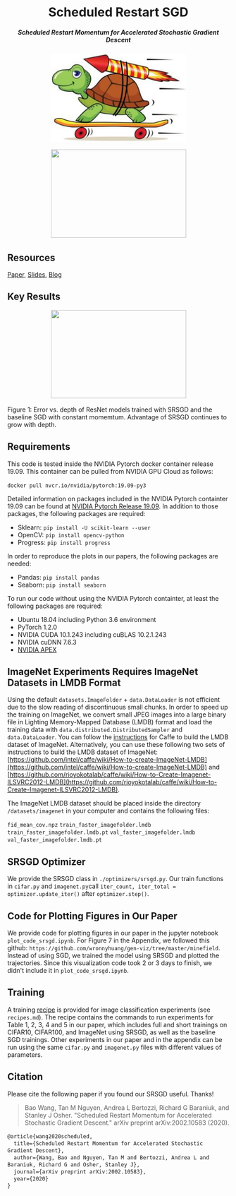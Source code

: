 <h1 align="center">Scheduled Restart SGD</h1>
<h5 align="center">Scheduled Restart Momentum for Accelerated Stochastic Gradient Descent</h5>

<p align="center">
  <img width="307" height="200" src="pics/icon.jpg">
</p>

<p align="center">
  <img width="307" height="200" src="pics/error_vs_depth_srsgd.png">
</p>

## Resources
[Paper](https://arxiv.org/abs/2002.10583), [Slides](https://drive.google.com/file/d/16Uu7QGB_6BPsFSXKbhmyyZWRVVIHJ-aC/view?usp=sharing), [Blog](http://almostconvergent.blogs.rice.edu/2020/02/21/srsgd)

## Key Results

<p align="center">
  <img width="307" height="200" src="pics/error_vs_depth_srsgd.png">
</p>
Figure 1: Error vs. depth of ResNet models trained with SRSGD and the baseline SGD with constant momemtum. Advantage of SRSGD continues to grow with depth.

## Requirements
This code is tested inside the NVIDIA Pytorch docker container release 19.09. This container can be pulled from NVIDIA GPU Cloud as follows:

`docker pull nvcr.io/nvidia/pytorch:19.09-py3`

Detailed information on packages included in the NVIDIA Pytorch containter 19.09 can be found at [NVIDIA Pytorch Release 19.09](https://docs.nvidia.com/deeplearning/frameworks/pytorch-release-notes/rel_19-09.html#rel_19-09). In addition to those packages, the following packages are required:

- Sklearn: `pip install -U scikit-learn --user`
- OpenCV: `pip install opencv-python`
- Progress: `pip install progress`

In order to reproduce the plots in our papers, the following packages are needed:

- Pandas: `pip install pandas`
- Seaborn: `pip install seaborn`

To run our code without using the NVIDIA Pytorch containter, at least the following packages are required:

- Ubuntu 18.04 including Python 3.6 environment
- PyTorch 1.2.0
- NVIDIA CUDA 10.1.243 including cuBLAS 10.2.1.243
- NVIDIA cuDNN 7.6.3
- [NVIDIA APEX](https://github.com/NVIDIA/apex)

## ImageNet Experiments Requires ImageNet Datasets in LMDB Format
Using the default `datasets.ImageFolder` + `data.DataLoader` is not efficient due to the slow reading of discontinuous small chunks. In order to speed up the training on ImageNet, we convert small JPEG images into a large binary file in Lighting Memory-Mapped Database (LMDB) format and load the training data with `data.distributed.DistributedSampler` and `data.DataLoader`. You can follow the [instructions](http://caffe.berkeleyvision.org/gathered/examples/imagenet.html) for Caffe to build the LMDB dataset of ImageNet. Alternatively, you can use these following two sets of instructions to build the LMDB dataset of ImageNet:[https://github.com/intel/caffe/wiki/How-to-create-ImageNet-LMDB](https://github.com/intel/caffe/wiki/How-to-create-ImageNet-LMDB) and [https://github.com/rioyokotalab/caffe/wiki/How-to-Create-Imagenet-ILSVRC2012-LMDB](https://github.com/rioyokotalab/caffe/wiki/How-to-Create-Imagenet-ILSVRC2012-LMDB).

The ImageNet LMDB dataset should be placed inside the directory `/datasets/imagenet` in your computer and contains the following files:

`fid_mean_cov.npz`  `train_faster_imagefolder.lmdb`  `train_faster_imagefolder.lmdb.pt`  `val_faster_imagefolder.lmdb`  `val_faster_imagefolder.lmdb.pt`

## SRSGD Optimizer
We provide the SRSGD class in `./optimizers/srsgd.py`. Our train functions in `cifar.py` and `imagenet.py`call `iter_count, iter_total = optimizer.update_iter()` after `optimizer.step()`.

## Code for Plotting Figures in Our Paper
We provide code for plotting figures in our paper in the jupyter notebook `plot_code_srsgd.ipynb`. For Figure 7 in the Appendix, we followed this github: `https://github.com/wronnyhuang/gen-viz/tree/master/minefield`. Instead of using SGD, we trained the model using SRSGD and plotted the trajectories. Since this visualization code took 2 or 3 days to finish, we didn't include it in `plot_code_srsgd.ipynb`. 

## Training
A training [recipe](recipes.md) is provided for image classification experiments (see `recipes.md`). The recipe contains the commands to run experiments for Table 1, 2, 3, 4 and 5 in our paper, which includes full and short trainings on CIFAR10, CIFAR100, and ImageNet using SRSGD, as well as the baseline SGD trainings. Other experiments in our paper and in the appendix can be run using the same `cifar.py` and `imagenet.py` files with different values of parameters.

## Citation
Please cite the following paper if you found our SRSGD useful. Thanks!

>Bao Wang, Tan M Nguyen, Andrea L Bertozzi, Richard G Baraniuk, and Stanley J Osher. "Scheduled Restart Momentum for Accelerated Stochastic Gradient Descent." arXiv preprint arXiv:2002.10583 (2020).

```
@article{wang2020scheduled,
  title={Scheduled Restart Momentum for Accelerated Stochastic Gradient Descent},
  author={Wang, Bao and Nguyen, Tan M and Bertozzi, Andrea L and Baraniuk, Richard G and Osher, Stanley J},
  journal={arXiv preprint arXiv:2002.10583},
  year={2020}
}
```

